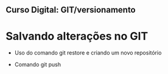 ## Curso Digital: GIT/versionamento

# Salvando alterações no GIT

- Uso do comando git restore e criando um novo repositório

* Comando git push
